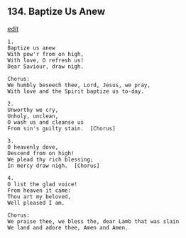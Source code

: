 
## 134.  Baptize Us Anew
[edit](https://docs.google.com/document/d/1IIMlGCTeWuCL_MnvMuYz1Wen09xdYdl9/edit?mode=html)



    1.
    Baptize us anew
    With pow'r from on high,
    With love, O refresh us!
    Dear Saviour, draw nigh.

    Chorus:
    We humbly beseech thee, Lord, Jesus, we pray,
    With love and the Spirit baptize us to-day.

    2.
    Unworthy we cry,
    Unholy, unclean, 
    O wash us and cleanse us
    From sin's guilty stain.  [Chorus]

    3.
    O heavenly dove,
    Descend from on high!
    We plead thy rich blessing;
    In mercy draw nigh.  [Chorus]

    4.
    O list the glad voice!
    From heaven it came:
    Thou art my beloved,
    Well pleased I am.

    Chorus:
    We praise thee, we bless the, dear Lamb that was slain
    We land and adore thee, Amen and Amen.
